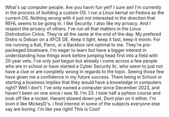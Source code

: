 What's up computer people. Are you havin fun yet? I sure am!
I'm currently in the process of building a custom OS. 
I run a Linux kernal on Fedora as the current OS. 
Nothing wrong with it just not interested in the direction that REHL seems to be going in.
I like Security. I also like my privacy. And I respect the privacy of others. 
I've run all that matters in the Linux Distrobution Cirlce. They're all the same at the end of the day.
My prefered Distro is Debian on a XFCE DE. Keep it light, keep it fast, keep it movin.
For me running a Kali, Parro, or a Backbox isnt optimal to me. They're pre-packeged bloatware.
I'm eager to learn but have a bigger interest in understanding how things work before jumping head first into a field with 20 year vets.
I've only just begun but already i come across a few people who are in school or have started a Cyber Security llc. who seem to just not have a clue or are completly wrong in regards to the topic.
Seeing those few have given me a confidence in my future success. Them being in School or starting a business implies that they would have a knowledge in computers right? Well I don't.
I've only owned a computer since December 2023, and haven't been on one since i was 16. I'm 33. I took half a pyhton course and took off like a rocket. Havent slowed down yet. Dont plan on it either. 
I'm lovin it like MickeyD's. i find interest in some of the subjects everyone else say are boring. I'm like yea right! This is Cool!
